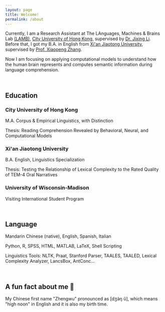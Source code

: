 ```yaml
---
layout: page
title: Welcome!
permalink: /about
---
```

Currently, I am a Research Assistant at The LAnguages, Machines & Brains Lab [(LAMB)](https://compneurolinglab.github.io/), [City University of Hong Kong](https://www.cityu.edu.hk/), supervised by [Dr. Jixing Li](https://jixing-li.github.io/). Before that, I got my B.A. in English from [Xi'an Jiaotong University](http://www.xjtu.edu.cn), supervised by [Prof. Xiaopeng Zhang](http://gr.xjtu.edu.cn/en/web/zhangxp).

Now I am focusing on applying computational models to understand how the human brain represents and computes semantic information during language comprehension.

<br>

## Education

### City University of Hong Kong

M.A. Corpus & Empirical Linguistics, with Distinction

Thesis: Reading Comprehension Revealed by Behavioral, Neural, and Computational Models

### Xi'an Jiaotong University

B.A. English, Linguistics Specialization

Thesis: Testing the Relationship of Lexical Complexity to the Rated Quality of TEM-4 Oral Narratives

### University of Wisconsin-Madison

Visiting International Student Program

<br>

## Language

Mandarin Chinese (native), English, Spanish, Italian

Python, R, SPSS, HTML, MATLAB, LaTeX, Shell Scripting

Linguistics Tools: NLTK, Praat, Stanford Parser, TAALES, TAALED, Lexical Complexity Analyzer, LancsBox, AntConc...

<br>

## A fun fact about me 🥳

My Chinese first name "Zhengwu" pronounced as [dʒə̀ŋ ǔ], which means "high noon" in English and it is also my birth time.  
